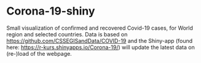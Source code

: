 # Corona-19-shiny

Small visualization of confirmed and recovered Covid-19 cases, for World region and selected countries. Data is based on https://github.com/CSSEGISandData/COVID-19 and the Shiny-app (found here: https://r-kurs.shinyapps.io/Corona-19/) will update the latest data on (re-)load of the webpage.
